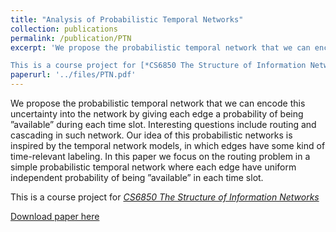 ```yaml
---
title: "Analysis of Probabilistic Temporal Networks"
collection: publications
permalink: /publication/PTN
excerpt: 'We propose the probabilistic temporal network that we can encode this uncertainty into the network by giving each edge a probability of being ”available” during each time slot. Interesting questions include routing and cascading in such network. Our idea of this probabilistic networks is inspired by the temporal network models, in which edges have some kind of time-relevant labeling. In this paper we focus on the routing problem in a simple probabilistic temporal network where each edge have uniform independent probability of being ”available” in each time slot.

This is a course project for [*CS6850 The Structure of Information Networks*](http://www.cs.cornell.edu/courses/cs6850/2018sp/)'
paperurl: '../files/PTN.pdf'
---
```

We propose the probabilistic temporal network that we can encode this uncertainty into the network by giving each edge a probability of being ”available” during each time slot. Interesting questions include routing and cascading in such network. Our idea of this probabilistic networks is inspired by the temporal network models, in which edges have some kind of time-relevant labeling. In this paper we focus on the routing problem in a simple probabilistic temporal network where each edge have uniform independent probability of being ”available” in each time slot.

This is a course project for [*CS6850 The Structure of Information Networks*](http://www.cs.cornell.edu/courses/cs6850/2018sp/)

[Download paper here](../files/PTN.pdf)

<!-- Recommended citation: Your Name, You. (2009). "Paper Title Number 1." <i>Journal 1</i>. 1(1). -->
